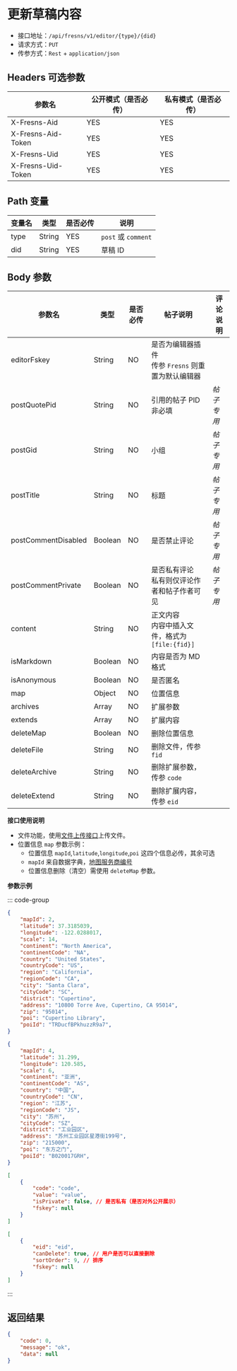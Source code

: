 # 更新草稿内容

- 接口地址：`/api/fresns/v1/editor/{type}/{did}`
- 请求方式：`PUT`
- 传参方式：`Rest` + `application/json`

## Headers 可选参数

| 参数名 | 公开模式（是否必传） | 私有模式（是否必传） |
| --- | --- | --- |
| X-Fresns-Aid | YES | YES |
| X-Fresns-Aid-Token | YES | YES |
| X-Fresns-Uid | YES | YES |
| X-Fresns-Uid-Token | YES | YES |

## Path 变量

| 变量名 | 类型 | 是否必传 | 说明 |
| --- | --- | --- | --- |
| type | String | YES | `post` 或 `comment` |
| did | String | YES | 草稿 ID |

## Body 参数

| 参数名 | 类型 | 是否必传 | **帖子**说明 | **评论**说明 |
| --- | --- | --- | --- | --- |
| editorFskey | String | NO | 是否为编辑器插件<br>传参 `Fresns` 则重置为默认编辑器 |  |
| postQuotePid | String | NO | 引用的帖子 PID<br>非必填 | *帖子专用* |
| postGid | String | NO | 小组 | *帖子专用* |
| postTitle | String | NO | 标题 | *帖子专用* |
| postCommentDisabled | Boolean | NO | 是否禁止评论 | *帖子专用* |
| postCommentPrivate | Boolean | NO | 是否私有评论<br>私有则仅评论作者和帖子作者可见 | *帖子专用* |
| content | String | NO | 正文内容<br>内容中插入文件，格式为 `[file:{fid}]` |  |
| isMarkdown | Boolean | NO | 内容是否为 MD 格式 |  |
| isAnonymous | Boolean | NO | 是否匿名 |  |
| map | Object | NO | 位置信息 |  |
| archives | Array | NO | 扩展参数 |  |
| extends | Array | NO | 扩展内容 |  |
| deleteMap | Boolean | NO | 删除位置信息 |  |
| deleteFile | String | NO | 删除文件，传参 `fid` |  |
| deleteArchive | String | NO | 删除扩展参数，传参 `code` |  |
| deleteExtend | String | NO | 删除扩展内容，传参 `eid` |  |

**接口使用说明**

- 文件功能，使用[文件上传接口](../common/upload-file.md)上传文件。
- 位置信息 `map` 参数示例：
    - 位置信息 `mapId`,`latitude`,`longitude`,`poi` 这四个信息必传，其余可选
    - `mapId` 来自数据字典，[地图服务商编号](../../database/dictionary/maps.md)
    - 位置信息删除（清空）需使用 `deleteMap` 参数。

**参数示例**

::: code-group
```json [位置信息示例: en]
{
    "mapId": 2,
    "latitude": 37.3185039,
    "longitude": -122.0288017,
    "scale": 14,
    "continent": "North America",
    "continentCode": "NA",
    "country": "United States",
    "countryCode": "US",
    "region": "California",
    "regionCode": "CA",
    "city": "Santa Clara",
    "cityCode": "SC",
    "district": "Cupertino",
    "address": "10800 Torre Ave, Cupertino, CA 95014",
    "zip": "95014",
    "poi": "Cupertino Library",
    "poiId": "TRDucfBPkhuzzR9a7",
}
```

```json [位置信息示例: zh-Hans]
{
    "mapId": 4,
    "latitude": 31.299,
    "longitude": 120.585,
    "scale": 6,
    "continent": "亚洲",
    "continentCode": "AS",
    "country": "中国",
    "countryCode": "CN",
    "region": "江苏",
    "regionCode": "JS",
    "city": "苏州",
    "cityCode": "SZ",
    "district": "工业园区",
    "address": "苏州工业园区星港街199号",
    "zip": "215000",
    "poi": "东方之门",
    "poiId": "B020017GRH",
}
```

```json [扩展参数示例]
[
    {
        "code": "code",
        "value": "value",
        "isPrivate": false, // 是否私有（是否对外公开展示）
        "fskey": null
    }
]
```

```json [扩展内容示例]
[
    {
        "eid": "eid",
        "canDelete": true, // 用户是否可以直接删除
        "sortOrder": 9, // 排序
        "fskey": null
    }
]
```
:::

## 返回结果

```json
{
    "code": 0,
    "message": "ok",
    "data": null
}
```
